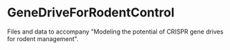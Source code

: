 # GeneDriveForRodentControl
Files and data to accompany "Modeling the potential of CRISPR gene drives for rodent management".
